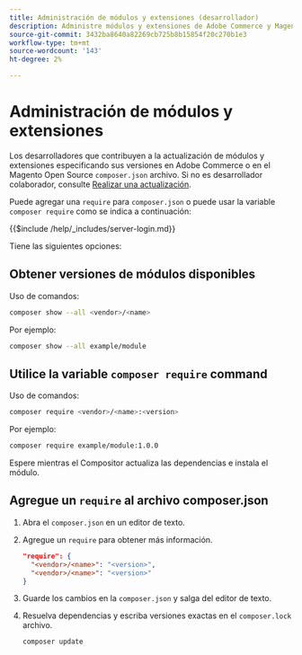 ```yaml
---
title: Administración de módulos y extensiones (desarrollador)
description: Administre módulos y extensiones de Adobe Commerce y Magento Open Source mediante la interfaz de línea de comandos y el administrador de paquetes del Composer.
source-git-commit: 3432ba8640a82269cb725b8b15854f20c270b1e3
workflow-type: tm+mt
source-wordcount: '143'
ht-degree: 2%

---
```



# Administración de módulos y extensiones

Los desarrolladores que contribuyen a la actualización de módulos y extensiones especificando sus versiones en Adobe Commerce o en el Magento Open Source `composer.json` archivo. Si no es desarrollador colaborador, consulte [Realizar una actualización](../implementation/perform-upgrade.md).

Puede agregar una `require` para `composer.json` o puede usar la variable `composer require` como se indica a continuación:

{{$include /help/_includes/server-login.md}}

Tiene las siguientes opciones:

## Obtener versiones de módulos disponibles

Uso de comandos:

```bash
composer show --all <vendor>/<name>
```

Por ejemplo:

```bash
composer show --all example/module
```

## Utilice la variable `composer require` command

Uso de comandos:

```bash
composer require <vendor>/<name>:<version>
```

Por ejemplo:

```bash
composer require example/module:1.0.0
```

Espere mientras el Compositor actualiza las dependencias e instala el módulo.

## Agregue un `require` al archivo composer.json

1. Abra el `composer.json` en un editor de texto.

1. Agregue un `require` para obtener más información.

   ```json
   "require": {
     "<vendor>/<name>": "<version>",
     "<vendor>/<name>": "<version>"
   }
   ```

1. Guarde los cambios en la `composer.json` y salga del editor de texto.

1. Resuelva dependencias y escriba versiones exactas en el `composer.lock` archivo.

   ```bash
   composer update
   ```
